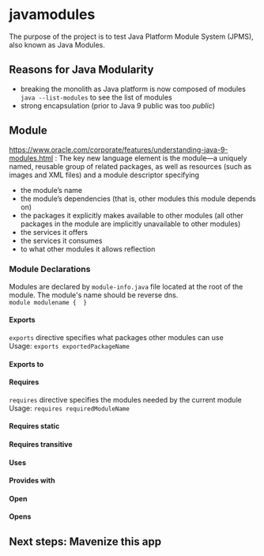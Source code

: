 # javamodules

The purpose of the project is to test Java Platform Module System (JPMS), also known as Java Modules.

## Reasons for Java Modularity
- breaking the monolith as Java platform is now composed of modules </br>
  `java --list-modules` to see the list of modules
- strong encapsulation (prior to Java 9 public was too _public_)
  
## Module
https://www.oracle.com/corporate/features/understanding-java-9-modules.html :
The key new language element is the module—a uniquely named, reusable group of related packages, as well as resources (such as images and XML files) and a module descriptor specifying

- the module’s name
- the module’s dependencies (that is, other modules this module depends on)
- the packages it explicitly makes available to other modules (all other packages in the module are implicitly unavailable to other modules)
- the services it offers
- the services it consumes
- to what other modules it allows reflection


### Module Declarations

Modules are declared by `module-info.java` file located at the root of the module.
The module's name should be reverse dns. </br>
`module modulename { 
}`
#### Exports
`exports` directive specifies what packages other modules can use </br>
Usage: `exports exportedPackageName`
#### Exports to

#### Requires
`requires` directive specifies the modules needed by the current module  </br>
Usage: `requires requiredModuleName`
#### Requires static

#### Requires transitive

#### Uses

#### Provides with

#### Open

#### Opens

## Next steps: Mavenize this app